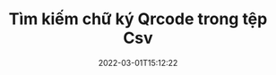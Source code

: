 ---
############################# Static ############################
layout: "auto-gen-signature"
date: 2022-03-01T15:12:22
draft: false
operation: Search
signaturetype: Qrcode
fileformat: Csv
productName: Java
lang: vi
productCode: java
otherformats: pdf doc docx docm dot dotm dotx odt ott rtf xls xlsx xlsm xlsb csv ods ots xltx xltm ppt pptx pps ppsx odp otp potx potm pptm ppsm png jpg bmp gif tiff svg webp wmf
breadcrumb: Search Qrcode signatures at Csv with Java

############################# Head ############################
head_title: "Tìm kiếm chữ ký Qrcode trong tệp Csv trong Java"
head_description: "Sử dụng Java để tìm kiếm chữ ký Qrcode trong tệp Csv bằng một vài dòng mã."

############################# Header ############################
title: "Tìm kiếm chữ ký Qrcode trong tệp Csv"
description: "API gốc Java cho phép tìm kiếm chữ ký Qrcode trong các tệp Csv đã được ký. Thực hiện tìm kiếm chữ ký điện tử nâng cao trong tài liệu Csv của bạn bằng cách sử dụng một vài dòng mã."
bg_image: "https://cms.admin.containerize.com/templates/aspose/App_Themes/V3/images/bg/header1.png"
bg_overlay: false
button:
    enable: true

############################# SubMenu ############################
submenu:
    enable: true

    left:
        img_alt: "GroupDocs.Signature for Java"
        image: "https://cms.admin.containerize.com/templates/groupdocs/images/product-logos/90x90-noborder/groupdocsature-java.png"
        product: "GroupDocs.Signature"
        platform: "Java"



############################# About ############################
about:
    enable: true
    title: "Giới thiệu về API GroupDocs.Signature for Java"
    content: |
        [GroupDocs.Signature for Java] (https://products.groupdocs.com/signature/java/) cung cấp API Java để xử lý tài liệu bằng nhiều loại chữ ký khác nhau như văn bản, hình ảnh, chứng chỉ kỹ thuật số, mã vạch, mã QR, tem hoặc siêu dữ liệu. Người dùng có thể thêm, xóa, cập nhật, xác minh hoặc tìm kiếm chữ ký điện tử trong tệp PDF, tài liệu MS Word, sổ làm việc MS Excel, bản trình bày MS PowerPoint, tệp Adobe Photoshop và các định dạng hình ảnh khác nhau, với hỗ trợ bổ sung để tùy chỉnh các thuộc tính chữ ký khi cần thiết.
    

############################# Steps ############################
steps:
    enable: true
    title_left: "Cách tìm kiếm chữ ký Qrcode trong Csv"
    content_left: |
        [GroupDocs.Signature for Java] (https://products.groupdocs.com/signature/java/) giúp các nhà phát triển Java tìm kiếm chữ ký Qrcode trong tệp Csv từ ứng dụng của họ dễ dàng hơn bằng cách thực hiện một vài bước đơn giản.
        
        * Tạo một phiên bản mới của lớp Chữ ký và chuyển đường dẫn tài liệu nguồn làm tham số khởi tạo.
        * Khởi tạo đối tượng SearchOptions theo yêu cầu của bạn và chỉ định các tùy chọn tìm kiếm.
        * Gọi phương thức Tìm kiếm của cá thể lớp Chữ ký và chuyển SearchOptions cho nó.
        * Xử lý kết quả tìm kiếm phù hợp với nhu cầu của bạn.

    title_right: "yêu cầu hệ thống"
    content_right: |
        GroupDocs.Signature for Java được hỗ trợ trên tất cả các nền tảng và hệ điều hành chính. Trước khi thực hiện mã bên dưới, hãy đảm bảo rằng bạn đã cài đặt các điều kiện tiên quyết sau trên hệ thống của mình.

        * Hệ điều hành: Microsoft Windows, Linux, MacOS
        * Môi trường phát triển: NetBeans, Intellij IDEA, Eclipse, etc.
        * Java runtime: J2SE 6.0 and above
        * Tải xuống phiên bản mới nhất của GroupDocs.Signature for Java từ [Maven] (https://repository.groupdocs.com/webapp/#/artifacts/browse/tree/General/repo/com/groupdocs/groupdocs-signature)
         
    code: |
        ```java    
                
        // Set up input Csv file
        String filePath = "input.csv";

        // Instantiate Signature for input file
        Signature signature = new Signature(filePath);

        //Create search options
        QrCodeSearchOptions options = new QrCodeSearchOptions();

        // specify special pages to search on 
        options.setAllPages(false);
        // single page number
        options.setPageNumber(1);
        // specify text match type
        options.setMatchType(TextMatchType.Contains);
        // specify text pattern to search
        options.setText("Text signature");
        // return  Qrcode images for processing
        options.setReturnContent(true);
        // set up type of returned  Qrcode images
        options.setReturnContentType(FileType.PNG);
                            
        // search for Qrcode signatures in Csv document
        List<QrCodeSignature> signatures = signature.search(QrCodeSignature.class, options);

        // process signatures which were found 
        signatures.forEach(item -> System.out.println(item.toString()));
        ```

############################# Demos ############################
demos:
    enable: true
    title: "Tìm kiếm chữ ký điện tử Qrcode Demo trực tiếp"
    content: |
       Tìm kiếm tài liệu để tìm các chữ ký điện tử khác nhau cho các tệp Csv ngay bây giờ bằng cách truy cập trang web [GroupDocs.Signature App] (https://products.groupdocs.app/signature/family).

        
############################# More Formats ############################
more_formats:
    enable: true
    title: "Tìm kiếm các chữ ký Qrcode khác bằng Java"
    content: |
        "Tìm kiếm chữ ký điện tử trong các tài liệu khác nhau. Tìm chữ ký từ một trong những định dạng tệp phổ biến như được hiển thị bên dưới."
    format: 
           
       
back_to_top:
    enable: true
---